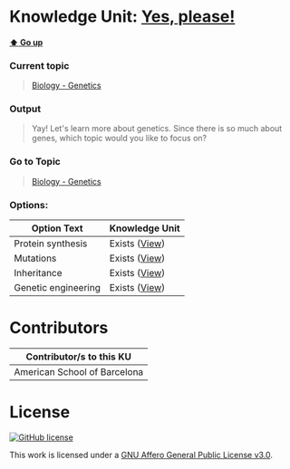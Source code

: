 # Knowledge Unit: [Yes, please!](../../knowledge_units/biology-genetics/yes-please.md)

#### [:arrow_up: Go up](../../topics/biology-genetics.md)
### Current topic
> [Biology - Genetics](../../topics/biology-genetics.md)
### Output
> Yay! Let&#039;s learn more about genetics. Since there is so much about genes, which topic would you like to focus on?
### Go to Topic
> [Biology - Genetics](../../topics/biology-genetics.md)

### Options: 

| Option Text | Knowledge Unit |
| - | - |  
| Protein synthesis  |  Exists ([View](../../knowledge_units/biology-genetics/protein-synthesis.md))  |  
| Mutations  |  Exists ([View](../../knowledge_units/biology-genetics/mutations.md))  |  
| Inheritance  |  Exists ([View](../../knowledge_units/biology-genetics/inheritance.md))  |  
| Genetic engineering  |  Exists ([View](../../knowledge_units/biology-genetics/genetic-engineering.md))  | 

# Contributors

| Contributor/s to this KU |
| - | 
| American School of Barcelona |

# License
[![GitHub license](https://img.shields.io/github/license/inbrainz/cerebro)](https://github.com/inbrainz/cerebro/blob/master/LICENSE)

This work is licensed under a [GNU Affero General Public License v3.0](https://www.gnu.org/licenses/agpl-3.0.txt).